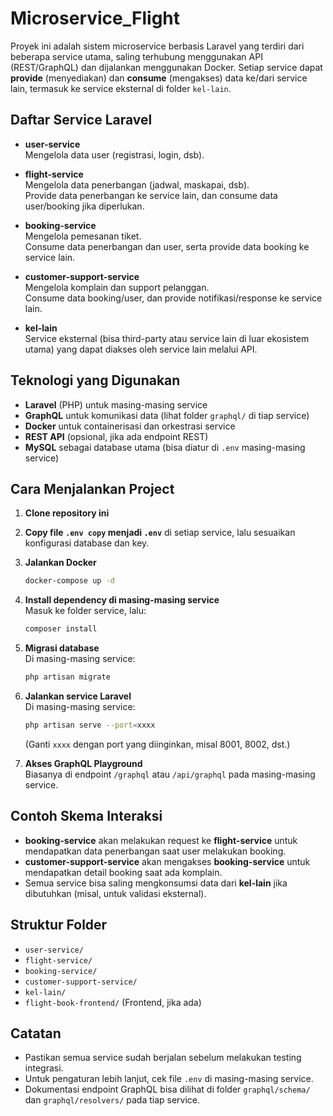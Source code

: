 # Microservice_Flight

Proyek ini adalah sistem microservice berbasis Laravel yang terdiri dari beberapa service utama, saling terhubung menggunakan API (REST/GraphQL) dan dijalankan menggunakan Docker. Setiap service dapat **provide** (menyediakan) dan **consume** (mengakses) data ke/dari service lain, termasuk ke service eksternal di folder `kel-lain`.

## Daftar Service Laravel

- **user-service**  
  Mengelola data user (registrasi, login, dsb).

- **flight-service**  
  Mengelola data penerbangan (jadwal, maskapai, dsb).  
  Provide data penerbangan ke service lain, dan consume data user/booking jika diperlukan.

- **booking-service**  
  Mengelola pemesanan tiket.  
  Consume data penerbangan dan user, serta provide data booking ke service lain.

- **customer-support-service**  
  Mengelola komplain dan support pelanggan.  
  Consume data booking/user, dan provide notifikasi/response ke service lain.

- **kel-lain**  
  Service eksternal (bisa third-party atau service lain di luar ekosistem utama) yang dapat diakses oleh service lain melalui API.

## Teknologi yang Digunakan

- **Laravel** (PHP) untuk masing-masing service
- **GraphQL** untuk komunikasi data (lihat folder `graphql/` di tiap service)
- **Docker** untuk containerisasi dan orkestrasi service
- **REST API** (opsional, jika ada endpoint REST)
- **MySQL** sebagai database utama (bisa diatur di `.env` masing-masing service)

## Cara Menjalankan Project

1. **Clone repository ini**
2. **Copy file `.env copy` menjadi `.env`** di setiap service, lalu sesuaikan konfigurasi database dan key.
3. **Jalankan Docker**  
   ```bash
   docker-compose up -d
   ```
4. **Install dependency di masing-masing service**  
   Masuk ke folder service, lalu:
   ```bash
   composer install
   ```
5. **Migrasi database**  
   Di masing-masing service:
   ```bash
   php artisan migrate
   ```
6. **Jalankan service Laravel**  
   Di masing-masing service:
   ```bash
   php artisan serve --port=xxxx
   ```
   (Ganti `xxxx` dengan port yang diinginkan, misal 8001, 8002, dst.)

7. **Akses GraphQL Playground**  
   Biasanya di endpoint `/graphql` atau `/api/graphql` pada masing-masing service.

## Contoh Skema Interaksi

- **booking-service** akan melakukan request ke **flight-service** untuk mendapatkan data penerbangan saat user melakukan booking.
- **customer-support-service** akan mengakses **booking-service** untuk mendapatkan detail booking saat ada komplain.
- Semua service bisa saling mengkonsumsi data dari **kel-lain** jika dibutuhkan (misal, untuk validasi eksternal).

## Struktur Folder

- `user-service/`
- `flight-service/`
- `booking-service/`
- `customer-support-service/`
- `kel-lain/`
- `flight-book-frontend/` (Frontend, jika ada)

## Catatan

- Pastikan semua service sudah berjalan sebelum melakukan testing integrasi.
- Untuk pengaturan lebih lanjut, cek file `.env` di masing-masing service.
- Dokumentasi endpoint GraphQL bisa dilihat di folder `graphql/schema/` dan `graphql/resolvers/` pada tiap service.